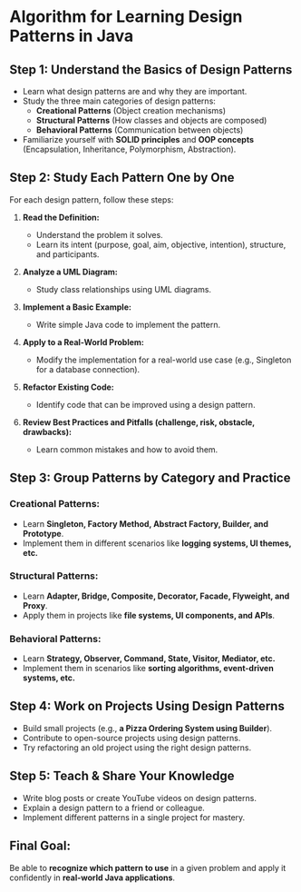 # Algorithm for Learning Design Patterns in Java

## Step 1: Understand the Basics of Design Patterns
- Learn what design patterns are and why they are important.
- Study the three main categories of design patterns:
  - **Creational Patterns** (Object creation mechanisms)
  - **Structural Patterns** (How classes and objects are composed)
  - **Behavioral Patterns** (Communication between objects)
- Familiarize yourself with **SOLID principles** and **OOP concepts** (Encapsulation, Inheritance, Polymorphism, Abstraction).

## Step 2: Study Each Pattern One by One
For each design pattern, follow these steps:

1. **Read the Definition:**
   - Understand the problem it solves.
   - Learn its intent (purpose, goal, aim, objective, intention), structure, and participants.

2. **Analyze a UML Diagram:**
   - Study class relationships using UML diagrams.

3. **Implement a Basic Example:**
   - Write simple Java code to implement the pattern.

4. **Apply to a Real-World Problem:**
   - Modify the implementation for a real-world use case (e.g., Singleton for a database connection).

5. **Refactor Existing Code:**
   - Identify code that can be improved using a design pattern.

6. **Review Best Practices and Pitfalls (challenge, risk, obstacle, drawbacks):**
   - Learn common mistakes and how to avoid them.

## Step 3: Group Patterns by Category and Practice
### **Creational Patterns:**
- Learn **Singleton, Factory Method, Abstract Factory, Builder, and Prototype**.
- Implement them in different scenarios like **logging systems, UI themes, etc.**

### **Structural Patterns:**
- Learn **Adapter, Bridge, Composite, Decorator, Facade, Flyweight, and Proxy**.
- Apply them in projects like **file systems, UI components, and APIs**.

### **Behavioral Patterns:**
- Learn **Strategy, Observer, Command, State, Visitor, Mediator, etc.**
- Implement them in scenarios like **sorting algorithms, event-driven systems, etc.**

## Step 4: Work on Projects Using Design Patterns
- Build small projects (e.g., **a Pizza Ordering System using Builder**).
- Contribute to open-source projects using design patterns.
- Try refactoring an old project using the right design patterns.

## Step 5: Teach & Share Your Knowledge
- Write blog posts or create YouTube videos on design patterns.
- Explain a design pattern to a friend or colleague.
- Implement different patterns in a single project for mastery.

## Final Goal:
Be able to **recognize which pattern to use** in a given problem and apply it confidently in **real-world Java applications**.

